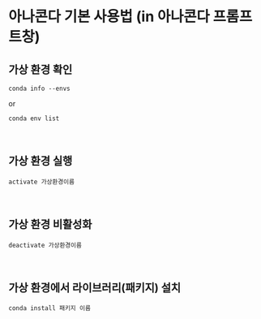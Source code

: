 # 아나콘다 기본 사용법 (in 아나콘다 프롬프트창)

## 가상 환경 확인

```
conda info --envs
```

or

```
conda env list
```

</br>

## 가상 환경 실행

```
activate 가상환경이름
```

</br>

## 가상 환경 비활성화

```
deactivate 가상환경이름
```

</br>

## 가상 환경에서 라이브러리(패키지) 설치

```
conda install 패키지 이름
```

</br>
